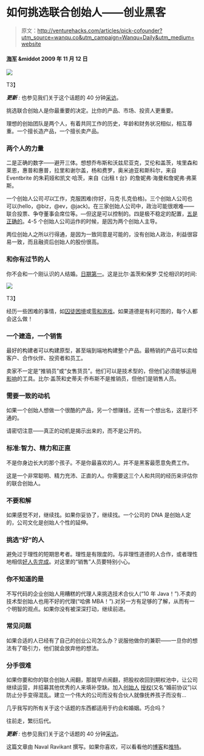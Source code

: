 # 如何挑选联合创始人——创业黑客

> 原文：<http://venturehacks.com/articles/pick-cofounder?utm_source=wanqu.co&utm_campaign=Wanqu+Daily&utm_medium=website>

#### [海军](/about) &middot 2009 年 11 月 12 日

![](img/f0e5d6d6db075a61c0c5afa9d7b6084c.png)

<noscript><img data-lazy-fallback="1" decoding="async" class="aligncenter" src="img/f0e5d6d6db075a61c0c5afa9d7b6084c.png" alt="" data-recalc-dims="1" data-original-src="https://i0.wp.com/venturehacks.wpengine.com/wp-content/uploads/2009/11/billpaul.jpg"/>T3】</noscript>

***更新** :* 也参见我们关于这个话题的 40 分钟[采访](http://venturehacks.com/articles/co-founder-interview)。

挑选联合创始人是你最重要的决定。比你的产品、市场、投资人更重要。

理想的创始团队是两个人，有着共同工作的历史，年龄和财务状况相似，相互尊重。一个擅长造产品，一个擅长卖产品。

### 两个人的力量

二是正确的数字——避开三体。想想乔布斯和沃兹尼亚克，艾伦和盖茨，埃里森和莱恩，惠普和惠普，拉里和谢尔盖，杨和费罗，奥米迪亚和斯科尔，来自 Eventbrite 的朱莉娅和凯文·哈茨，来自《出租 t 台》的詹妮弗·海曼和詹妮弗·弗莱斯。

一个创始人公司*可以*工作，克服困难(你好，马克·扎克伯格)。三个创始人公司也可以(hello，@biz，@ev，@jack)。在三家创始人公司中，政治可能很艰难——联合投票、争夺董事会席位等。—但这是可以控制的。四是极不稳定的配置，[五是正确的](http://en.wikipedia.org/wiki/Holy_Hand_Grenade_of_Antioch#Usage_instructions)。4-5 个创始人公司运作的时候，是因为两个创始人主导。

两位创始人之所以行得通，是因为一致同意是可能的，没有创始人政治，利益很容易一致，而且融资后创始人的股份很高。

### **和你有过节的人**

你不会和一个刚认识的人结婚。[日期第一](http://founderdating.com/)。这是比尔·盖茨和保罗·艾伦相识的时间:

![](img/6565e3037a38b4236192b0dea0b37b00.png)

<noscript><img data-lazy-fallback="1" decoding="async" class="aligncenter" src="img/6565e3037a38b4236192b0dea0b37b00.png" alt="" data-recalc-dims="1" data-original-src="https://i0.wp.com/venturehacks.wpengine.com/wp-content/uploads/2009/11/gatesallen.jpg"/>T3】</noscript>

经历一些困难的事情，如[囚徒困境](http://en.wikipedia.org/wiki/Prisoner's_dilemma)或[零和游戏](http://en.wikipedia.org/wiki/Zero-sum_(game_theory))。如果道德是有利可图的，每个人都会这么做！

### 一个建造，一个销售

最好的构建者可以构建原型，甚至端到端地构建整个产品。最畅销的产品可以卖给客户、合作伙伴、投资者和员工。

卖家不一定是“推销员”或“女售货员”。他们可以是技术型的，但他们必须能够运用[影响](http://www.amazon.com/gp/product/0688128165?ie=UTF8&tag=httpventureco-20&linkCode=as2&camp=1789&creative=390957&creativeASIN=0688128165)的工具。比尔·盖茨和史蒂夫·乔布斯不是推销员，但他们是销售人员。

### 需要一致的动机

如果一个创始人想做一个很酷的产品，另一个想赚钱，还有一个想出名，这是行不通的。

请密切注意——真正的动机是揭示出来的，而不是公开的。

### 标准:智力、精力和正直

不是你身边长大的那个孩子。不是你最喜欢的人。并不是黑客最愿意免费工作。

这是一个非常聪明、精力充沛、正直的人。你需要这三个人和共同的经历来评估你的联合创始人。

### 不要和解

如果感觉不对，继续找。如果你妥协了，继续找。一个公司的 DNA 是创始人定的，公司文化是创始人个性的延伸。

### 挑选“好”的人

避免过于理性的短期思考者。理性是有限度的。与非理性道德的人合作，或者理性地相信[好人先完成](http://video.google.com/videoplay?docid=-3494530275568693212#)。对这里的“销售”人员要特别小心。

### 你不知道的是

不写代码的企业创始人用糟糕的代理人来挑选技术合伙人(“10 年 Java！”).不卖的技术型创始人也用不好的代理(“哈佛 MBA！”).对另一方有足够的了解，从而有一个明智的观点。如果你没有被深深打动，继续前进。

### 常见问题

如果合适的人已经有了自己的创业公司怎么办？说服他做你的兼职——一旦你的想法有了吸引力，他们就会放弃他的想法。

### 分手很难

如果你要和你的联合创始人闹翻，那就早点闹翻，把股权收回到期权池中，让公司继续运营，并招募其他优秀的人来填补空缺。加入[创始人](http://cdixon.org/?p=164) [授权](http://walkercorporatelaw.com/2009/09/10/founder-vesting-five-tips-for-entrepreneurs/)(又名“婚前协议”)以防止分手变得混乱。建立一个伟大的公司而没有合伙人就像抚养孩子而没有…

几乎我写的所有关于这个话题的东西都适用于约会和婚姻。巧合吗？

往前走，繁衍后代。

***更新** :* 也参见我们关于这个话题的 40 分钟[采访](http://venturehacks.com/articles/co-founder-interview)。

这篇文章由 Naval Ravikant 撰写。如果你喜欢，可以看看他的[博客](http://startupboy.com/)和[推特](http://twitter.com/naval)。